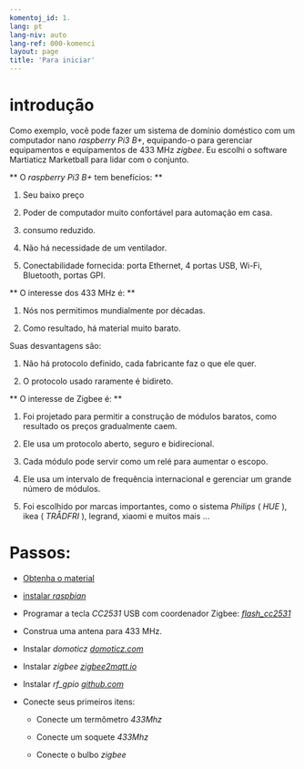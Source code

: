 ```yaml
---
komentoj_id: 1.
lang: pt
lang-niv: auto
lang-ref: 000-komenci
layout: page
title: 'Para iniciar'
---
```


# introdução
Como exemplo, você pode fazer um sistema de domínio doméstico com um computador nano   _raspberry Pi3 B+_, equipando-o para gerenciar equipamentos e equipamentos de 433 MHz   _zigbee_. Eu escolhi o software Martiaticz Marketball para lidar com o conjunto.  

**  O   _raspberry Pi3 B+_   tem benefícios:  **  

 1. Seu baixo preço  


 2. Poder de computador muito confortável para automação em casa.  


 3. consumo reduzido.  


 4. Não há necessidade de um ventilador.  


 5. Conectabilidade fornecida: porta Ethernet, 4 portas USB, Wi-Fi, Bluetooth, portas GPI.  




**  O interesse dos 433 MHz é:  **  

 1. Nós nos permitimos mundialmente por décadas.  


 2. Como resultado, há material muito barato.  



 
Suas desvantagens são:  

 1. Não há protocolo definido, cada fabricante faz o que ele quer.  


 2. O protocolo usado raramente é bidireto.  




**  O interesse de Zigbee é:  **  

 1. Foi projetado para permitir a construção de módulos baratos, como resultado os preços gradualmente caem.  


 1. Ele usa um protocolo aberto, seguro e bidirecional.  


 1. Cada módulo pode servir como um relé para aumentar o escopo.  


 1. Ele usa um intervalo de frequência internacional e gerenciar um grande número de módulos.  


 1. Foi escolhido por marcas importantes, como o sistema   _Philips_   (    _HUE_  ), ikea   (    _TRÅDFRI_  ), legrand, xiaomi e muitos mais ...  




# Passos:

* [  Obtenha o material  ](_posts/2020-08-31-aparataro.md)  


* [  instalar   _raspbian_  ](_posts/2020-12-22-instali_raspbian.md)  


*  Programar a tecla   _CC2531_    USB com coordenador Zigbee:   [    _flash\_cc2531_  ](https://jmichault.github.io/flash_cc2531-dok/)  

* Construa uma antena para 433 MHz.  


* Instalar   _domoticz_    [   _domoticz.com_  ](https://www.domoticz.com/wiki/Raspberry_Pi)  


* Instalar   _zigbee_    [   _zigbee2mqtt.io_  ](https://www.zigbee2mqtt.io/getting_started/running_zigbee2mqtt.html)  


* Instalar   _rf\_gpio_    [   _github.com_  ](https://github.com/jmichault/rf_gpio/blob/master/LeguMin.md)  


* Conecte seus primeiros itens:    


  * Conecte um termômetro   _433Mhz_  


  * Conecte um soquete   _433Mhz_   


  * Conecte o bulbo   _zigbee_  



